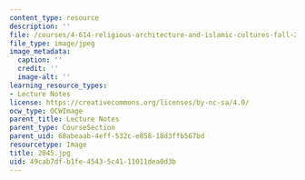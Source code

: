 ```yaml
---
content_type: resource
description: ''
file: /courses/4-614-religious-architecture-and-islamic-cultures-fall-2002/49cab7dfb1fe45435c4111011dea0d3b_2045.jpg
file_type: image/jpeg
image_metadata:
  caption: ''
  credit: ''
  image-alt: ''
learning_resource_types:
- Lecture Notes
license: https://creativecommons.org/licenses/by-nc-sa/4.0/
ocw_type: OCWImage
parent_title: Lecture Notes
parent_type: CourseSection
parent_uid: 68abeaab-4eff-532c-e858-18d3ffb567bd
resourcetype: Image
title: 2045.jpg
uid: 49cab7df-b1fe-4543-5c41-11011dea0d3b
---
```

